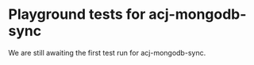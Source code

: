 # Playground tests for acj-mongodb-sync
We are still awaiting the first test run for acj-mongodb-sync.
